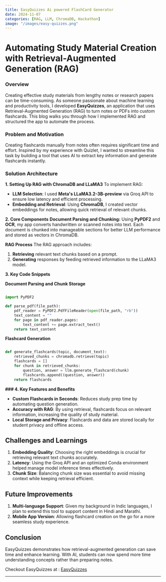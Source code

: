 ```yaml
---
title: EasyQuizzes Ai powered FlashCard Generator
date: 2024-11-07
categories: [RAG, LLM, ChromaDB, Hackathon]
image: "/images/easy-quizzes.png"
---
```


# Automating Study Material Creation with Retrieval-Augmented Generation (RAG)

### Overview
Creating effective study materials from lengthy notes or research papers can be time-consuming. As someone passionate about machine learning and productivity tools, I developed **EasyQuizzes**, an application that uses Retrieval-Augmented Generation (RAG) to turn notes or PDFs into custom flashcards. This blog walks you through how I implemented RAG and structured the app to automate the process.

### Problem and Motivation
Creating flashcards manually from notes often requires significant time and effort. Inspired by my experience with Quizlet, I wanted to streamline this task by building a tool that uses AI to extract key information and generate flashcards instantly.

### Solution Architecture

**1. Setting Up RAG with ChromaDB and LLaMA3**
To implement RAG:
- **LLM Selection**: I used **Meta's LLaMA3.2-3B-preview** via Groq API to ensure low latency and efficient processing.
- **Embedding and Retrieval**: Using **ChromaDB**, I created vector embeddings for notes, allowing quick retrieval of relevant chunks.
  
**2. Core Components**
**Document Parsing and Chunking:**
Using **PyPDF2** and **OCR**, my app converts handwritten or scanned notes into text. Each document is chunked into manageable sections for better LLM performance and stored as vectors in ChromaDB.

**RAG Process**
The RAG approach includes:
1. **Retrieving** relevant text chunks based on a prompt.
2. **Generating** responses by feeding retrieved information to the LLaMA3 model.

**3. Key Code Snippets**

**Document Parsing and Chunk Storage**

```python

import PyPDF2

def parse_pdf(file_path):
    pdf_reader = PyPDF2.PdfFileReader(open(file_path, "rb"))
    text_content = ""
    for page in pdf_reader.pages:
        text_content += page.extract_text()
    return text_content
```

**Flashcard Generation**
```python

def generate_flashcards(topic, document_text):
    retrieved_chunks = chromadb.retrieve(topic)
    flashcards = []
    for chunk in retrieved_chunks:
        question, answer = llm.generate_flashcard(chunk)
        flashcards.append((question, answer))
    return flashcards
```

**### 4. Key Features and Benefits**
- **Custom Flashcards in Seconds**: Reduces study prep time by automating question generation.
- **Accuracy with RAG**: By using retrieval, flashcards focus on relevant information, increasing the quality of study material.
- **Local Storage and Privacy**: Flashcards and data are stored locally for student privacy and offline access.

## Challenges and Learnings
1. **Embedding Quality**: Choosing the right embeddings is crucial for retrieving relevant text chunks accurately.
2. **Latency**: Using the Groq API and an optimized Conda environment helped manage model inference times effectively.
3. **Chunk Size**: Balancing chunk size was essential to avoid missing context while keeping retrieval efficient.

## Future Improvements
1. **Multi-language Support**: Given my background in Indic languages, I plan to extend this tool to support content in Hindi and Marathi.
2. **Mobile App Version**: Allowing flashcard creation on the go for a more seamless study experience.

## Conclusion
EasyQuizzes demonstrates how retrieval-augmented generation can save time and enhance learning. With AI, students can now spend more time understanding concepts rather than preparing notes.

Checkout EasyQuizzes at : [EasyQuizzes](https://github.com/Atharva2099/EasyQuizzes)

---

